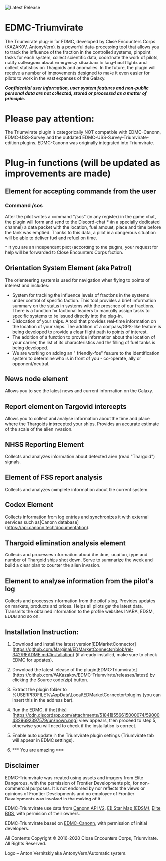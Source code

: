 ![Latest Release](https://img.shields.io/github/release/VAKazakov/EDMC-Triumvirate.svg)

# EDMC-Triumvirate
The Triumvirate plug-in for EDMC, developed by Close Encounters Corps (KAZAK0V, AntonyVern), is a powerful data-processing tool that allows you to track the influence of the fraction in the controlled systems, pinpoint tasks for each system, collect scientific data, coordinate the work of pilots, notify colleagues about emergency situations in long-haul flights and collect statistics on Thargoids and anomalies. In the future, the plugin will receive a number of improvements designed to make it even easier for pilots to work in the vast expanses of the Galaxy.

***Confidential user information, user system features and non-public personal data are not collected, stored or processed as a matter of principle.***

# Please pay attention:

The Triumvirate plugin is categorically NOT compatible with EDMC-Canonn, EDMC-USS-Survey and the outdated EDMC-USS-Survey-Triumvirate-edition plugins. EDMC-Canonn was originally integrated into Triumvirate.

# Plug-in functions (will be updated as improvements are made)

## Element for accepting commands from the user

### Command /sos

After the pilot writes a command "/sos" (in any register) in the game chat, the plugin will form and send to the Discord-chat * (in a specially dedicated channel) a data packet with the location, fuel amount, place and time before the tank was emptied. Thanks to this data, a pilot in a dangerous situation will be able to deliver fuel and refuel on time.

\* If you are an independent pilot (according to the plugin), your request for help will be forwarded to Close Encounters Corps faction.

## Orientation System Element (aka Patrol)

The orienteering system is used for navigation when flying to points of interest and includes: 
 * System for tracking the influence levels of fractions in the systems under control of specific faction. This tool provides a brief information summary on the status in systems with the presence of our fractions. There is a function for factional leaders to manually assign tasks to specific systems to be issued directly into the plug-in.
 * Dislocation of your ships. A tool that provides real-time information on the location of your ships. The addition of a compass/GPS-like feature is being developed to provide a clear flight path to points of interest.
* The addition of a function to provide information about the location of your carrier, the list of its characteristics and the filling of fuel tanks is being developed.
* We are working on adding an " friendly-foe" feature to the identification system to determine who is in front of you - co-operate, ally or opponent/neutral.
 
## News node element

Allows you to see the latest news and current information on the Galaxy.

## Report element on Targovid intercepts

Allows you to collect and analyse information about the time and place where the Thargoids intercepted your ships. Provides an accurate estimate of the scale of the alien invasion.

## NHSS Reporting Element

Collects and analyzes information about detected alien (read  "Thargoid") signals.

## Element of FSS report analysis

Collects and analyzes complete information about the current system.

## Codex Element

Collects information from log entries and synchronizes it with external services such as[Canonn database] (https://api.canonn.tech/documentation).

## Thargoid elimination analysis element

Collects and processes information about the time, location, type and number of Thargoid ships shot down. Serve to summarize the week and build a clear plan to counter the alien invasion.

## Element to analyse information from the pilot's log
Collects and processes information from the pilot's log. Provides updates on markets, products and prices. Helps all pilots get the latest data. Transmits the obtained information to the profile websites INARA, EDSM, EDDB and so on.

## Installation Instruction:

1) Download and install the latest version[EDMarketConnector] (https://github.com/Marginal/EDMarketConnector/blob/rel-342/README.md#installation) (if already installed, make sure to check EDMC for updates).

2) Download the latest release of the plugin[EDMC-Triumvirate] (https://github.com/VAKazakov/EDMC-Triumvirate/releases/latest) by clicking the Source code(zip) button.

3) Extract the plugin folder to %USERPROFILE%\AppData\Local\EDMarketConnector\plugins (you can insert this in the address bar).

4) Run the EDMC, if the [this] [https://cdn.discordapp.com/attachments/518418556615000074/590004329692397579/unknown.png] view appears, then proceed to step 5, otherwise you will need to check if the installation is correct.  
 
5) Enable auto update in the Triumvirate plugin settings (Triumvirate tab will appear in EDMC settings).

6) *** You are amazing!***
 
## Disclaimer
EDMC-Triumvirate was created using assets and imagery from Elite Dangerous, with the permission of Frontier Developments plc, for non-commercial purposes. It is not endorsed by nor reflects the views or opinions of Frontier Developments and no employee of Frontier Developments was involved in the making of it.

EDMC-Triumvirate use data from [Canonn API V2](https://docs.canonn.tech), [ED Star Map (EDSM)](https://www.edsm.net/), [Elite BGS](https://elitebgs.app/), with permision of their owners.

EDMC-Triumvirate based on [EDMC-Canonn](https://github.com/canonn-science/EDMC-Canonn), with permission of initial developers.

All Contents Copyright :copyright: 2016-2020 Close Encounters Corps, Triumvirate. All Rights Reserved.

Logo –  Anton Vernitskiy aka AntonyVern/Automatic system. 
